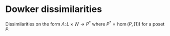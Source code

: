 # Dowker dissimilarities

Dissimilarities on the form $\Lambda\colon L\times W\to P^*$ where $P^*=\hom(P,[1])$ for a poset $P$.
